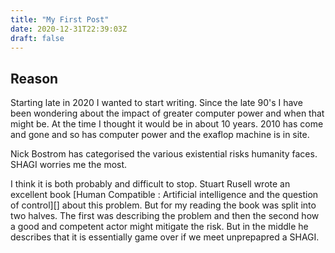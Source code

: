 ```yaml
---
title: "My First Post"
date: 2020-12-31T22:39:03Z
draft: false
---
```


## Reason
Starting late in 2020 I wanted to start writing.  Since the late 90's I have been wondering about the impact of greater computer power and when that might be.  At the time I thought it would be in about 10 years.  2010 has come and gone and so has computer power and the exaflop machine is in site.

Nick Bostrom has categorised the various existential risks humanity faces.  SHAGI worries me the most.

I think it is both probably and difficult to stop.  Stuart Rusell wrote an excellent book [Human Compatible : Artificial intelligence and the question of control][] about this problem.  But for my reading the book was split into two halves.  The first was describing the problem and then the second how a good and competent actor might mitigate the risk.  But in the middle he describes that it is essentially game over if we meet unprepapred a SHAGI.


